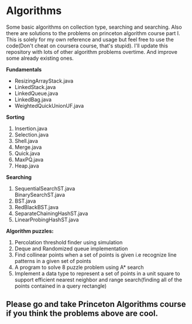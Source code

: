 # Algorithms

Some basic algorithms on collection type, searching and searching. Also there are solutions to the problems on princeton algorithm course part I. This is solely for my own reference and usage but feel free to use the code(Don't cheat on coursera course, that's stupid). I'll update this repository with lots of other algorithm problems overtime. And improve some already existing ones.

<b>Fundamentals</b>
<ul>
  <li>ResizingArrayStack.java</li>
  <li>LinkedStack.java</li>
  <li>LinkedQueue.java</li>
  <li>LinkedBag.java</li>
  <li>WeightedQuickUnionUF.java</li>
</ul>

<b>Sorting</b>
<ol>
  <li>Insertion.java</li>
  <li>Selection.java</li>
  <li>Shell.java</li>
  <li>Merge.java</li>
  <li>Quick.java</li>
  <li>MaxPQ.java</li>
  <li>Heap.java</li>
</ol>

<b>Searching</b>
<ol>
  <li>SequentialSearchST.java</li>
  </li>BinarySearchST.java</li>
  <li>BST.java</li>
  <li>RedBlackBST.java</li>
  <li>SeparateChainingHashST.java</li>
  <li>LinearProbingHashST.java</li>
 </ol>

<b>Algorithm puzzles:</b>
<ol>
  <li>Percolation threshold finder using simulation</li>
  <li>Deque and Randomized queue implementation</li>
  <li>Find collinear points when a set of points is given i.e recognize line patterns in a given set of points</li>
  <li>A program to solve 8 puzzle problem using A* search</li>
  <li>Implement a data type to represent a set of points in a unit square to support efficient nearest neighbor and range search(finding all of the points contained in a query rectangle)</li>
</ol>

<h2> Please go and take Princeton Algorithms course if you think the problems above are cool.</h2>
